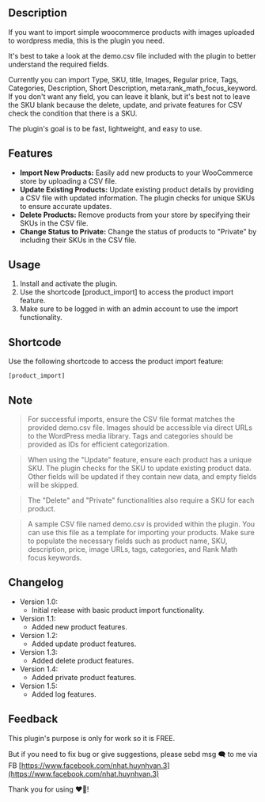 ## Description
If you want to import simple woocommerce products with images uploaded to wordpress media, this is the plugin you need.

It's best to take a look at the demo.csv file included with the plugin to better understand the required fields.

Currently you can import Type, SKU, title, Images, Regular price, Tags, Categories, Description, Short Description, meta:rank_math_focus_keyword. If you don't want any field, you can leave it blank, but it's best not to leave the SKU blank because the delete, update, and private features for CSV check the condition that there is a SKU.

The plugin's goal is to be fast, lightweight, and easy to use.

## Features
- **Import New Products:** Easily add new products to your WooCommerce store by uploading a CSV file.
- **Update Existing Products:** Update existing product details by providing a CSV file with updated information. The plugin checks for unique SKUs to ensure accurate updates.
- **Delete Products:** Remove products from your store by specifying their SKUs in the CSV file.
- **Change Status to Private:** Change the status of products to "Private" by including their SKUs in the CSV file.

## Usage
1. Install and activate the plugin.
2. Use the shortcode [product_import] to access the product import feature.
3. Make sure to be logged in with an admin account to use the import functionality.

## Shortcode
Use the following shortcode to access the product import feature:
```
[product_import]
``` 

## Note
> For successful imports, ensure the CSV file format matches the provided demo.csv file. Images should be accessible via direct URLs to the WordPress media library. Tags and categories should be provided as IDs for efficient categorization.

> When using the "Update" feature, ensure each product has a unique SKU. The plugin checks for the SKU to update existing product data. Other fields will be updated if they contain new data, and empty fields will be skipped.

> The "Delete" and "Private" functionalities also require a SKU for each product.

> A sample CSV file named demo.csv is provided within the plugin. You can use this file as a template for importing your products. Make sure to populate the necessary fields such as product name, SKU, description, price, image URLs, tags, categories, and Rank Math focus keywords.

## Changelog
- Version 1.0:
	- Initial release with basic product import functionality.
- Version 1.1:
	- Added new product features.
- Version 1.2:
	- Added update product features.
- Version 1.3:
	- Added delete product features.
- Version 1.4:
	- Added private product features.
- Version 1.5:
	- Added log features.

## Feedback
This plugin's purpose is only for work so it is FREE. 

But if you need to fix bug or give suggestions, please sebd msg :left_speech_bubble: to me via FB [https://www.facebook.com/nhat.huynhvan.3](https://www.facebook.com/nhat.huynhvan.3)

Thank you for using :heart_on_fire:!
